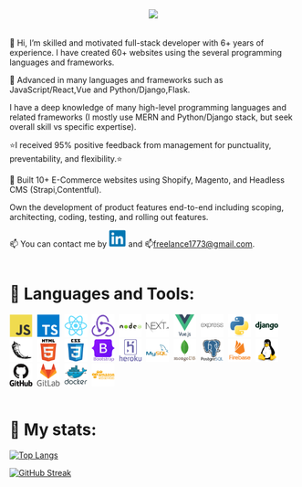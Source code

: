 <div id="header" align="center">
  <img src="https://media.giphy.com/media/M9gbBd9nbDrOTu1Mqx/giphy.gif" width="100"/>
<!--   <div id="badges">
    <a href="/">
      <img src="https://img.shields.io/badge/LinkedIn-blue?style=for-the-badge&logo=linkedin&logoColor=white" alt="LinkedIn Badge"/>
    </a>
    <a href="https://github.com/greenwood712">
      <img src="https://img.shields.io/badge/GitHub-purple?style=for-the-badge&logo=github&logoColor=white" alt="Youtube Badge"/>
    </a>
    <a href="your-twitter-URL">
      <img src="https://img.shields.io/badge/Twitter-blue?style=for-the-badge&logo=twitter&logoColor=white" alt="Twitter Badge"/>
    </a>
  </div> -->
  <br>
  <img src="https://komarev.com/ghpvc/?username=greenwood712&style=flat-square&color=blue" alt=""/>
</div>
<!-- <div align="center">
  <img src="https://media.giphy.com/media/dWesBcTLavkZuG35MI/giphy.gif" width="600" height="400"/>
</div> -->

👋 Hi, I’m skilled and motivated full-stack developer with 6+ years of experience. I have created 60+ websites using the several programming languages and frameworks.

👀 Advanced in many languages and frameworks such as JavaScript/React,Vue and Python/Django,Flask.

I have a deep knowledge of many high-level programming languages and related frameworks (I mostly use MERN and Python/Django stack, but seek overall skill vs specific expertise).

⭐I received 95% positive feedback from management for punctuality, preventability, and flexibility.⭐

💞️ Built 10+ E-Commerce websites using Shopify, Magento, and Headless CMS (Strapi,Contentful).

Own the development of product features end-to-end including scoping, architecting, coding, testing, and rolling out features.

📫 You can contact me by   <a href='https://www.linkedin.com/in/'><img src="https://github.com/devicons/devicon/blob/master/icons/linkedin/linkedin-original.svg" width="30"/></a> and 📫freelance1773@gmail.com.
<br><br>

# 🔨 Languages and Tools:

<div>
  <img src="https://github.com/devicons/devicon/blob/master/icons/javascript/javascript-original.svg" title="Javascript" alt="Javascript" width="40"/>&nbsp;
  <img src="https://github.com/devicons/devicon/blob/master/icons/typescript/typescript-original.svg" title="Typescript" alt="Typescript" width="40"/>&nbsp;
  <img src="https://github.com/devicons/devicon/blob/master/icons/react/react-original.svg" width="40"/>&nbsp;
  <img src="https://github.com/devicons/devicon/blob/master/icons/redux/redux-original.svg" width="40"/>&nbsp;
  <img src="https://github.com/devicons/devicon/blob/master/icons/nodejs/nodejs-original-wordmark.svg" width="40"/>&nbsp;
  <img src="https://github.com/devicons/devicon/blob/master/icons/nextjs/nextjs-original-wordmark.svg" width="40"/>&nbsp;
  <img src="https://github.com/devicons/devicon/blob/master/icons/vuejs/vuejs-original-wordmark.svg" width="40"/>&nbsp;
  <img src="https://github.com/devicons/devicon/blob/master/icons/express/express-original-wordmark.svg" width="40" />&nbsp;
  <img src="https://github.com/devicons/devicon/blob/master/icons/python/python-original.svg" width="40"/>&nbsp;
  <img src="https://github.com/devicons/devicon/blob/master/icons/django/django-plain-wordmark.svg" width="40"/>&nbsp;
  <img src="https://github.com/devicons/devicon/blob/master/icons/flask/flask-original.svg" width="40"/>&nbsp;
  <img src="https://github.com/devicons/devicon/blob/master/icons/html5/html5-original-wordmark.svg" width="40"/>&nbsp;
  <img src="https://github.com/devicons/devicon/blob/master/icons/css3/css3-original-wordmark.svg" width="40"/>&nbsp;
  <img src="https://github.com/devicons/devicon/blob/master/icons/bootstrap/bootstrap-original-wordmark.svg" width="40"/>&nbsp;
  <img src="https://github.com/devicons/devicon/blob/master/icons/heroku/heroku-original-wordmark.svg" width="40"/>&nbsp;
  <img src="https://github.com/devicons/devicon/blob/master/icons/mysql/mysql-original-wordmark.svg" width="40"/>&nbsp;
  <img src="https://github.com/devicons/devicon/blob/master/icons/mongodb/mongodb-original-wordmark.svg" width="40"/>&nbsp;
  <img src="https://github.com/devicons/devicon/blob/master/icons/postgresql/postgresql-original-wordmark.svg" width="40"/>&nbsp;
  <img src="https://github.com/devicons/devicon/blob/master/icons/firebase/firebase-plain-wordmark.svg" width="40">&nbsp;
  <img src="https://github.com/devicons/devicon/blob/master/icons/linux/linux-original.svg" width="40"/>&nbsp;
  <img src="https://github.com/devicons/devicon/blob/master/icons/github/github-original-wordmark.svg" width="40"/>&nbsp;
  <img src="https://github.com/devicons/devicon/blob/master/icons/gitlab/gitlab-original-wordmark.svg" width="40"/>&nbsp;
  <img src="https://github.com/devicons/devicon/blob/master/icons/docker/docker-original-wordmark.svg" title="Docker" alt="Docker" width="40"/>&nbsp;
  <img src="https://github.com/devicons/devicon/blob/master/icons/amazonwebservices/amazonwebservices-plain-wordmark.svg" title="AWS" alt="AWS" width="40" height="40"/>
</div><br>


# 💖 My stats:

[![Top Langs](https://github-readme-stats.vercel.app/api/top-langs/?username=greenwood712&layout=compact&theme=vision-friendly-dark)](https://github.com/anuraghazra/github-readme-stats)

[![GitHub Streak](http://github-readme-streak-stats.herokuapp.com?user=greenwood712&theme=dark&background=000000)](https://git.io/streak-stats)

